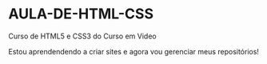 # AULA-DE-HTML-CSS
 Curso de HTML5 e CSS3 do Curso em Video

 Estou aprendendendo a criar sites e agora vou gerenciar meus repositórios!
